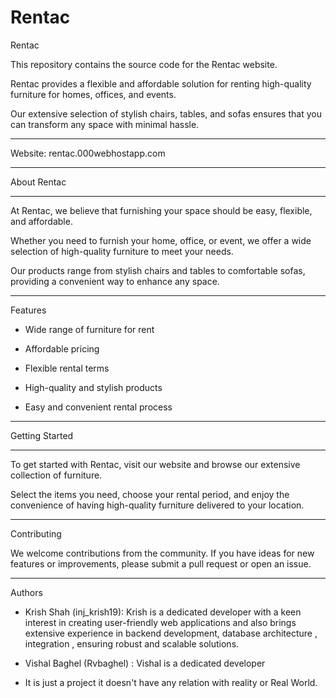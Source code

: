 # Rentac

Rentac

This repository contains the source code for the Rentac website. 

Rentac provides a flexible and affordable solution for renting high-quality furniture for homes, offices, and events. 

Our extensive selection of stylish chairs, tables, and sofas ensures that you can transform any space with minimal hassle.

-------------------------------------

Website: rentac.000webhostapp.com

-------------------------------------

About Rentac

-------------------------------------

At Rentac, we believe that furnishing your space should be easy, flexible, and affordable. 

Whether you need to furnish your home, office, or event, we offer a wide selection of high-quality furniture to meet your needs. 

Our products range from stylish chairs and tables to comfortable sofas, providing a convenient way to enhance any space.

--------------------------------------

Features

- Wide range of furniture for rent

- Affordable pricing

- Flexible rental terms

- High-quality and stylish products

- Easy and convenient rental process

------------------------------------

Getting Started

------------------------------------

To get started with Rentac, visit our website and browse our extensive collection of furniture. 

Select the items you need, choose your rental period, and enjoy the convenience of having high-quality furniture delivered to your location.

---------------------------------------

Contributing

We welcome contributions from the community. If you have ideas for new features or improvements, please submit a pull request or open an issue.

------------------------------------------------

Authors

- Krish Shah (inj_krish19): Krish is a dedicated developer with a keen interest in creating user-friendly web applications and also brings extensive experience in backend development, database architecture , integration , ensuring robust and scalable solutions.

- Vishal Baghel (Rvbaghel) : Vishal is a dedicated developer

* It is just a project it doesn't have any relation with reality or Real World.